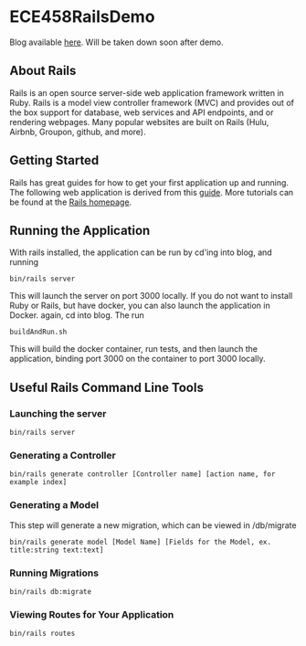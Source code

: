 # ECE458RailsDemo

Blog available [here](http://vcm-8109.vm.duke.edu:3000). Will be taken down soon after demo.

## About Rails

Rails is an open source server-side web application framework written in Ruby. Rails is a model view controller framework (MVC) and provides out of the box support for database, web services and API endpoints, and or rendering webpages. Many popular websites are built on Rails (Hulu, Airbnb, Groupon, github, and more).

## Getting Started

Rails has great guides for how to get your first application up and running. The following web application is derived from this [guide](https://guides.rubyonrails.org/getting_started.html). More tutorials can be found at the [Rails homepage](https://guides.rubyonrails.org/).

## Running the Application

With rails installed, the application can be run by cd'ing into blog, and running

```bin/rails server```

This will launch the server on port 3000 locally. If you do not want to install Ruby or Rails, but have docker, you can also launch the application in Docker. again, cd into blog. The run 

```buildAndRun.sh```

This will build the docker container, run tests, and then launch the application, binding port 3000 on the container to port 3000 locally.

## Useful Rails Command Line Tools

### Launching the server

```bin/rails server```

### Generating a Controller

```bin/rails generate controller [Controller name] [action name, for example index]```

### Generating a Model

This step will generate a new migration, which can be viewed in /db/migrate

```bin/rails generate model [Model Name] [Fields for the Model, ex. title:string text:text]```

### Running Migrations

```bin/rails db:migrate```

### Viewing Routes for Your Application

```bin/rails routes```
